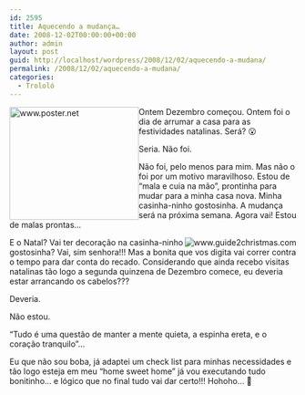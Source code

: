 ```yaml
---
id: 2595
title: Aquecendo a mudança…
date: 2008-12-02T00:00:00+00:00
author: admin
layout: post
guid: http://localhost/wordpress/2008/12/02/aquecendo-a-mudana/
permalink: /2008/12/02/aquecendo-a-mudana/
categories:
  - Trololó
---
```

<img style="display: inline; margin-left: 0; margin-right: 0;" title="www.poster.net" src="http://www.poster.net/slaughter/slaughter-suitcase-2804654.jpg" alt="www.poster.net" width="227" height="198" align="left" />

Ontem Dezembro começou. Ontem foi o dia de arrumar a casa para as festividades natalinas. Será? 😮

Seria. Não foi.

Não foi, pelo menos para mim. Mas não o foi por um motivo maravilhoso. Estou de &#8220;mala e cuia na mão&#8221;, prontinha para mudar para a minha casa nova. Minha casinha-ninho gostosinha. A mudança será na próxima semana. Agora vai! Estou de malas prontas&#8230;

<img style="display: inline; margin-left: 0; margin-right: 0;" title="www.guide2christmas.com" src="http://www.guide2christmas.com/i2christmas_tree.png" alt="www.guide2christmas.com" align="right" />

E o Natal? Vai ter decoração na casinha-ninho gostosinha? Vai, sim senhora!!! Mas a bonita que vos digita vai correr contra o tempo para dar conta do recado. Considerando que ainda recebo visitas natalinas tão logo a segunda quinzena de Dezembro comece, eu deveria estar arrancando os cabelos???

Deveria.

Não estou.

“Tudo é uma questão de manter a mente quieta, a espinha ereta, e o coração tranquilo”&#8230;

Eu que não sou boba, já adaptei um check list para minhas necessidades e tão logo esteja em meu “home sweet home” já vou executando tudo bonitinho&#8230; e lógico que no final tudo vai dar certo!!! Hohoho&#8230; 🙂